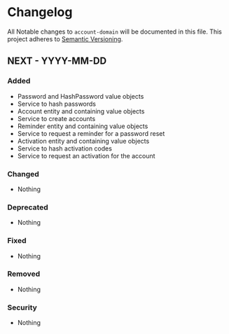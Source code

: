 # Changelog

All Notable changes to `account-domain` will be documented in this file.
This project adheres to [Semantic Versioning](http://semver.org/).

## NEXT - YYYY-MM-DD

### Added
- Password and HashPassword value objects
- Service to hash passwords
- Account entity and containing value objects
- Service to create accounts
- Reminder entity and containing value objects
- Service to request a reminder for a password reset
- Activation entity and containing value objects
- Service to hash activation codes 
- Service to request an activation for the account

### Changed
- Nothing

### Deprecated
- Nothing

### Fixed
- Nothing

### Removed
- Nothing

### Security
- Nothing
